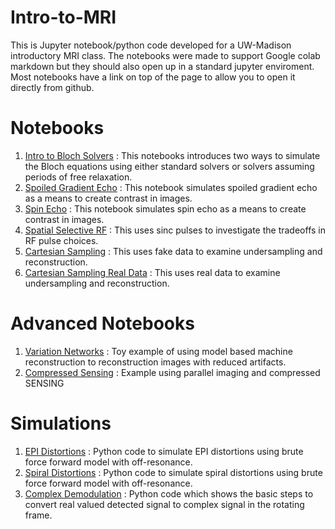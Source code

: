# Intro-to-MRI
This is Jupyter notebook/python code developed for a UW-Madison introductory MRI class. The notebooks were made to support Google colab markdown but they should also open up in a standard jupyter enviroment. Most notebooks have a link on top of the page to allow you to open it directly from github. 

# Notebooks
1. [Intro to Bloch Solvers](NoteBooks/Intro_MRI_Bloch_Solvers.ipynb) : This notebooks introduces two ways to simulate the Bloch equations using either standard solvers or solvers assuming periods of free relaxation.
2. [Spoiled Gradient Echo](NoteBooks/Spoiled_Gradient_Echo.ipynb) : This notebook simulates spoiled gradient echo as a means to create contrast in images.
3. [Spin Echo](NoteBooks/Spin_Echo.ipynb) : This notebook simulates spin echo as a means to create contrast in images.
4. [Spatial Selective RF](NoteBooks/Selective_RF_Excitation.ipynb) : This uses sinc pulses to investigate the tradeoffs in RF pulse choices.
5. [Cartesian Sampling](NoteBooks/Simulated_Sampling.ipynb) : This uses fake data to examine undersampling and reconstruction.
6. [Cartesian Sampling Real Data](NoteBooks/Recon_Example.ipynb) : This uses real data to examine undersampling and reconstruction.


# Advanced Notebooks
1. [Variation Networks](AdvancedNotebooks/VarNetToyExample.ipynb) : Toy example of using model based machine reconstruction to reconstruction images with reduced artifacts.
2. [Compressed Sensing](AdvancedNoteBooks/Constrained_Reconstruction_Demo.ipynb) : Example using parallel imaging and compressed SENSING

# Simulations 
1. [EPI Distortions](Simulations/epi_distortions.py) : Python code to simulate EPI distortions using brute force forward model with off-resonance. 
2. [Spiral Distortions](Simulations/spiral_distortions.py) : Python code to simulate spiral distortions using brute force forward model with off-resonance. 
3. [Complex Demodulation](Simulations/demodulation_example.py) : Python code which shows the basic steps to convert real valued detected signal to complex signal in the rotating frame.

